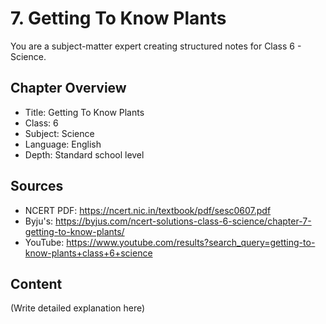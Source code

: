 # 7. Getting To Know Plants

You are a subject-matter expert creating structured notes for Class 6 - Science.

## Chapter Overview
- Title: Getting To Know Plants
- Class: 6
- Subject: Science
- Language: English
- Depth: Standard school level

## Sources
- NCERT PDF: https://ncert.nic.in/textbook/pdf/sesc0607.pdf
- Byju's: https://byjus.com/ncert-solutions-class-6-science/chapter-7-getting-to-know-plants/
- YouTube: https://www.youtube.com/results?search_query=getting-to-know-plants+class+6+science

## Content
(Write detailed explanation here)

